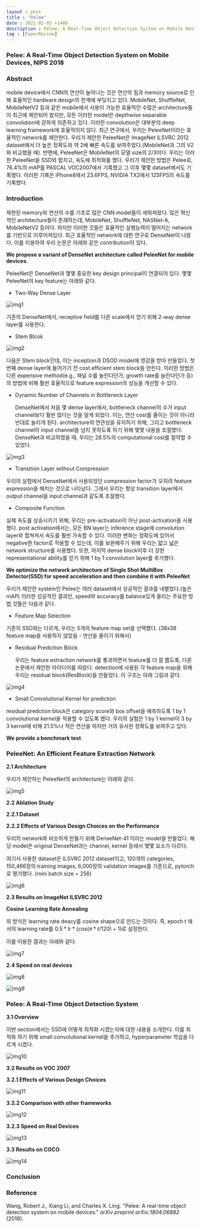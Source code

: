 ```yaml
---
layout : post
title : "Pelee"
date : 2021-02-05 +1400
description : Pelee: A Real-Time Object Detection System on Mobile Devices 논문의 간단한 리뷰입니다.
tag : [PaperReview]
---
```


### Pelee: A Real-Time Object Detection System on Mobile Devices, NIPS 2018



### Abstract

 mobile device에서 CNN의 연산이 늘어나는 것은 연산의 힘과 memory source로 인해 효율적인 hardware design의 한계에 부딪치고 있다. MobileNet, ShuffleNet, MobileNetV2 등과 같은 mobile에서 사용이 가능한 효율적인 수많은 architecture들이 최근에 제안되어 왔지만, 모든 이러한 model은 depthwise separable convolution에 강하게 의존하고 있다. 이러한 convolution은 대부분의 deep learning framework에 효율적이지 않다. 최근 연구에서, 우리는 PeleeNet이라는 효율적인 network를 제안한다. 우리가 제안한 PeleeNet은 ImageNet ILSVRC 2012 dataset에서 더 높은 정확도와 약 2배 빠른 속도를 보여주었다.(MobileNet과 그의 V2와 비교했을 때). 반면에, PeleeNet은 MobileNet의 모델 size의 2/3이다. 우리는 이러한 PeleeNet을 SSD와 합치고, 속도에 최적화를 했다. 우리가 제안한 방법은 Pelee로, 76.4%의 mAP를 PASCAL VOC2007에서 기록했고 그 이후 몇몇 dataset에서도 기록했다. 이러한 기록은 iPhone8에서 23.6FPS, NVIDIA TX2에서 125FPS의 속도를 기록했다.



### Introduction

 제한된 memory와 연산의 수를 기초로 많은 CNN model들이 세워져왔다. 많은 혁신적인 architecture들이 존재하는데, MobileNet, ShuffleNet, NASNet-A, MobileNetV2 등이다. 하지만 이러한 것들은 효율적인 실행능력이 떨어지는 network를 기반으로 이루어져있다. 최근 효율적인 network에 대한 연구로 DenseNet이 나왔다. 이를 이용하여 우리 논문은 아래와 같은 contribution이 있다.

__We propose a variant of DenseNet architecture called PeleeNet for mobile devices.__

PeleeNet은 DenseNet과 몇몇 중요한 key design principal이 연결되어 있다. 몇몇 PeleeNet의 key feature는 아래와 같다.

- Two-Way Dense Layer

![img1](https://raw.githubusercontent.com/ReaperMaKNaE/reapermaknae.github.io/main/assets/img/20210205-1.PNG)

 기존의 DenseNet에서, receptive field를 다른 scale에서 얻기 위해 2-way dense layer를 사용한다.

- Stem Blcok

![img2](https://raw.githubusercontent.com/ReaperMaKNaE/reapermaknae.github.io/main/assets/img/20210205-2.PNG)

 다음은 Stem block인데, 이는 inception과 DSOD model에 영감을 받아 만들었다. 첫번째 dense layer에 들어가기 전 cost efficient stem block을 만든다. 이러한 방법은 다른 expensive method(e.g., 채널 수를 늘린다던가, growth rate를 늘린다던가 등)의 방법에 비해 훨씬 효율적으로 feature expression의 성능을 개선할 수 있다.

- Dynamic Number of Channels in Bottleneck Layer

  DenseNet에서 처음 몇 dense layer에서, bottleneck channel의 수가 input channel보다 훨씬 많다는 것을 알게 되었다. 이는, 연산 cost를 줄이는 것이 아니라 반대로 늘리게 된다. architecture의 연관성을 유지하기 위해, 그리고 bottleneck channel이 input channel을 넘지 못하도록 하기 위해 몇몇 내용을 조절했다. DenseNet과 비교하였을 때, 우리는 28.5%의 computational cost를 절약할 수 있었다.

![img3](https://raw.githubusercontent.com/ReaperMaKNaE/reapermaknae.github.io/main/assets/img/20210205-3.PNG)

- Transition Layer without Compression

 우리의 실험에서 DenseNet에서 사용되었던 compression factor가 오히려 feature expression을 해치는 것으로 나타났다. 그래서 우리는 항상 transition layer에서 output channel을 input channel과 같도록 조절했다.

- Composite Function

 실제 속도를 상승시키기 위해, 우리는 pre-activation이 아닌 post-activation을 사용했다. post activation에서는, 모든 BN layer는 inference stage에 convolution layer와 합쳐져서 속도를 훨씬 가속할 수 있다. 이러한 변화는 정확도에 있어서 negative한 factor로 작용할 수 있는데, 이를 보완해주기 위해 우리는 얇고 넓은 network structure를 사용했다. 또한, 마지막 dense block이후 더 강한 representational ability를 얻기 위해 1 by 1 convolution layer를 추가했다.

__We optimize the network architecture of Single Shot MultiBox Detector(SSD) for speed acceleration and then combine it with PeleeNet__

 우리가 제안한 system인 Pelee는 여러 dataset에서 성공적인 결과를 내뱉었다.(높은 mAP) 이러한 성공적인 결과인, speed와 accuracy를 balance있게 올리는 주요한 방법 것들은 다음과 같다.

- Feature Map Selection

 기존의 SSD와는 다르게, 우리는 5개의 feature map set을 선택했다. (38x38 feature map을 사용하지 않았음 - 연산을 줄이기 위해서)

- Residual Prediction Block

  우리는 feature extraction network를 통과하면서 feature를 더 잘 뽑도록, 다른 논문에서 제안한 아이디어를 따랐다. detection에 사용된 각 feature map을 위해 우리는 residual block(ResBlock)을 만들었다. 이 구조는 아래 그림과 같다.

![img4](https://raw.githubusercontent.com/ReaperMaKNaE/reapermaknae.github.io/main/assets/img/20210205-4.PNG)

- Small Convolutional Kernel for prediction

 residual predction block은 category score와 box offset을 예측하도록 1 by 1 convolutional kernel을 적용할 수 있도록 했다. 우리의 실험은 1 by 1 kernel이 3 by 3 kernel에 비해 21.5%나 적은 연산을 하지만 거의 유사한 정확도를 보여주고 있다.

__We provide a benchmark test__



### PeleeNet: An Efficient Feature Extraction Network

__2.1 Architecture__

 우리가 제안하는 PeleeNet의 architecture는 아래와 같다.

![img5](https://raw.githubusercontent.com/ReaperMaKNaE/reapermaknae.github.io/main/assets/img/20210205-5.PNG)

__2.2 Ablation Study__

__2.2.1 Dataset__

__2.2.2 Effects of Various Design Choices on the Performance__

 우리의 network와 비슷하게 만들기 위해 DenseNet-41 이라는 model을 만들었다. 해당 model은 original DenseNet과는 channel, kernel 등에서 몇몇 요소가 다르다.

 여기서 사용한 dataset은 ILSVRC 2012 dataset이고, 120개의 categories, 150,466장의 training images, 6,000장의 validation images를 기준으로, pytorch로 평가했다. (mini batch size = 256)

![img6](https://raw.githubusercontent.com/ReaperMaKNaE/reapermaknae.github.io/main/assets/img/20210205-6.PNG)

__2.3 Results on ImageNet ILSVRC 2012__

__Cosine Learning Rate Annealing__

 위 방식은 learning rate deacy를 cosine shape으로 만드는 것이다. 즉, epoch $t$ 에서의 learning rate를 $0.5*lr*(cos(\pi*t/120)+1)$로 설정한다.

 이를 이용한 결과는 아래와 같다.

![img7](https://raw.githubusercontent.com/ReaperMaKNaE/reapermaknae.github.io/main/assets/img/20210205-7.PNG)

__2.4 Speed on real devices__

![img8](https://raw.githubusercontent.com/ReaperMaKNaE/reapermaknae.github.io/main/assets/img/20210205-8.PNG)

![img9](https://raw.githubusercontent.com/ReaperMaKNaE/reapermaknae.github.io/main/assets/img/20210205-9.PNG)



### Pelee: A Real-Time Object Detection System

__3.1 Overview__

 이번 section에서는 SSD에 어떻게 최적화 시켰는지에 대한 내용을 소개한다. 이를 최적화 하기 위해 small convolutional kernel을 추가하고, hyperparameter 학습을 다르게 시켰다.

![img10](https://raw.githubusercontent.com/ReaperMaKNaE/reapermaknae.github.io/main/assets/img/20210205-10.PNG)

__3.2 Results on VOC 2007__

__3.2.1 Effects of Various Design Choices__

![img11](https://raw.githubusercontent.com/ReaperMaKNaE/reapermaknae.github.io/main/assets/img/20210205-11.PNG)

__3.2.2 Comparison with other frameworks__

![img12](https://raw.githubusercontent.com/ReaperMaKNaE/reapermaknae.github.io/main/assets/img/20210205-12.PNG)

__3.2.3 Speed on Real Devices__

![img13](https://raw.githubusercontent.com/ReaperMaKNaE/reapermaknae.github.io/main/assets/img/20210205-13.PNG)

__3.3 Results on COCO__

![img14](https://raw.githubusercontent.com/ReaperMaKNaE/reapermaknae.github.io/main/assets/img/20210205-14.PNG)



### Conclusion



### Reference

Wang, Robert J., Xiang Li, and Charles X. Ling. "Pelee: A real-time object detection system on mobile devices." *arXiv preprint arXiv:1804.06882* (2018).